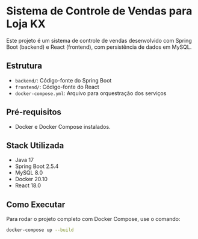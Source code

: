 # Sistema de Controle de Vendas para Loja KX

Este projeto é um sistema de controle de vendas desenvolvido com Spring Boot (backend) e React (frontend), com persistência de dados em MySQL.

## Estrutura

- `backend/`: Código-fonte do Spring Boot
- `frontend/`: Código-fonte do React
- `docker-compose.yml`: Arquivo para orquestração dos serviços

## Pré-requisitos

- Docker e Docker Compose instalados.

## Stack Utilizada

- Java 17
- Spring Boot 2.5.4
- MySQL 8.0
- Docker 20.10
- React 18.0


## Como Executar

Para rodar o projeto completo com Docker Compose, use o comando:

```bash
docker-compose up --build
